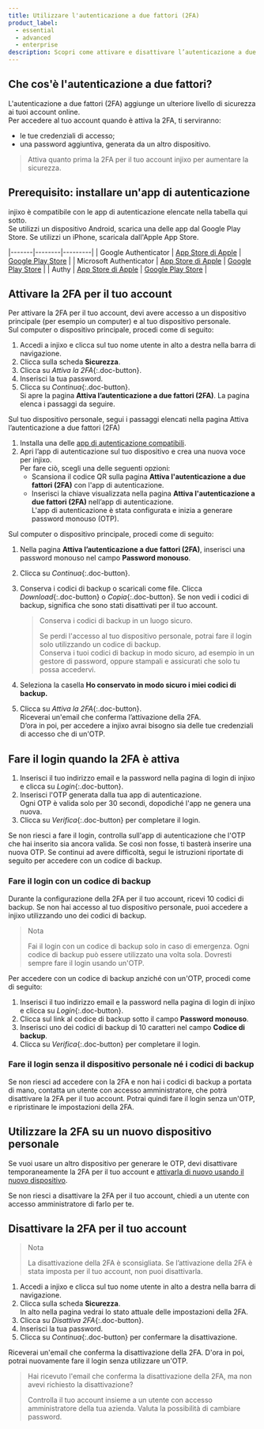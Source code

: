 ```yaml
---
title: Utilizzare l'autenticazione a due fattori (2FA)
product_label:
  - essential
  - advanced
  - enterprise
description: Scopri come attivare e disattivare l’autenticazione a due fattori per il tuo account.
---
```


## Che cos'è l'autenticazione a due fattori?

L'autenticazione a due fattori (2FA) aggiunge un ulteriore livello di sicurezza ai tuoi account online.  
Per accedere al tuo account quando è attiva la 2FA, ti serviranno:
- le tue credenziali di accesso;
- una password aggiuntiva, generata da un altro dispositivo.

> Attiva quanto prima la 2FA per il tuo account injixo per aumentare la sicurezza.

## Prerequisito: installare un'app di autenticazione

injixo è compatibile con le app di autenticazione elencate nella tabella qui sotto.  
Se utilizzi un dispositivo Android, scarica una delle app dal Google Play Store. Se utilizzi un iPhone, scaricala dall'Apple App Store.

|-------|--------|---------|
| Google Authenticator | [App Store di Apple](https://apps.apple.com/it/app/google-authenticator/id388497605) | [Google Play Store](https://play.google.com/store/apps/details?id=com.google.android.apps.authenticator2&hl=it) |
| Microsoft Authenticator | [App Store di Apple](https://apps.apple.com/it/app/microsoft-authenticator/id983156458) | [Google Play Store](https://play.google.com/store/apps/details?id=com.azure.authenticator&hl=it) |
| Authy | [App Store di Apple](https://apps.apple.com/it/app/authy/id494168017) | [Google Play Store](https://play.google.com/store/apps/details?id=com.authy.authy&hl=it) |

## Attivare la 2FA per il tuo account

Per attivare la 2FA per il tuo account, devi avere accesso a un dispositivo principale (per esempio un computer) e al tuo dispositivo personale.  
Sul computer o dispositivo principale, procedi come di seguito:

1. Accedi a injixo e clicca sul tuo nome utente in alto a destra nella barra di navigazione.
2. Clicca sulla scheda **Sicurezza**.
3. Clicca su _Attiva la 2FA_{:.doc-button}.
4. Inserisci la tua password.
5. Clicca su _Continua_{:.doc-button}.  
   Si apre la pagina **Attiva l’autenticazione a due fattori (2FA)**. La pagina elenca i passaggi da seguire.

Sul tuo dispositivo personale, segui i passaggi elencati nella pagina Attiva l’autenticazione a due fattori (2FA)

1. Installa una delle [app di autenticazione compatibili](#prerequisito-installare-unapp-di-autenticazione).
2. Apri l’app di autenticazione sul tuo dispositivo e crea una nuova voce per injixo.  
   Per fare ciò, scegli una delle seguenti opzioni:
   - Scansiona il codice QR sulla pagina **Attiva l'autenticazione a due fattori (2FA)** con l'app di autenticazione.
   - Inserisci la chiave visualizzata nella pagina **Attiva l'autenticazione a due fattori (2FA)** nell’app di autenticazione.  
L'app di autenticazione è stata configurata e inizia a generare password monouso (OTP).

Sul computer o dispositivo principale, procedi come di seguito:

1. Nella pagina **Attiva l’autenticazione a due fattori (2FA)**, inserisci una password monouso nel campo **Password monouso**.
2. Clicca su _Continua_{:.doc-button}.
3. Conserva i codici di backup o scaricali come file. Clicca _Download_{:.doc-button} o _Copia_{:.doc-button}. Se non vedi i codici di backup, significa che sono stati disattivati per il tuo account. <!-- feature flag -->

   > Conserva i codici di backup in un luogo sicuro.
   >
   > Se perdi l'accesso al tuo dispositivo personale, potrai fare il login solo utilizzando un codice di backup.<br>Conserva i tuoi codici di backup in modo sicuro, ad esempio in un gestore di password, oppure stampali e assicurati che solo tu possa accedervi.

4. Seleziona la casella **Ho conservato in modo sicuro i miei codici di backup.**
5. Clicca su _Attiva la 2FA_{:.doc-button}.  
   Riceverai un'email che conferma l’attivazione della 2FA.  
D’ora in poi, per accedere a injixo avrai bisogno sia delle tue credenziali di accesso che di un'OTP.

## Fare il login quando la 2FA è attiva

1. Inserisci il tuo indirizzo email e la password nella pagina di login di injixo e clicca su _Login_{:.doc-button}.  
2. Inserisci l'OTP generata dalla tua app di autenticazione.  
   Ogni OTP è valida solo per 30 secondi, dopodiché l'app ne genera una nuova.
3. Clicca su _Verifica_{:.doc-button} per completare il login.

Se non riesci a fare il login, controlla sull'app di autenticazione che l'OTP che hai inserito sia ancora valida. Se così non fosse, ti basterà inserire una nuova OTP.
Se continui ad avere difficoltà, segui le istruzioni riportate di seguito per accedere con un codice di backup.

### Fare il login con un codice di backup

Durante la configurazione della 2FA per il tuo account, ricevi 10 codici di backup. Se non hai accesso al tuo dispositivo personale, puoi accedere a injixo utilizzando uno dei codici di backup.

> Nota
>
> Fai il login con un codice di backup solo in caso di emergenza. Ogni codice di backup può essere utilizzato una volta sola. Dovresti sempre fare il login usando un'OTP.

Per accedere con un codice di backup anziché con un'OTP, procedi come di seguito:

1. Inserisci il tuo indirizzo email e la password nella pagina di login di injixo e clicca su _Login_{:.doc-button}.
2. Clicca sul link al codice di backup sotto il campo **Password monouso**.
3. Inserisci uno dei codici di backup di 10 caratteri nel campo **Codice di backup**.
4. Clicca su _Verifica_{:.doc-button} per completare il login.

<!-- a tag required. configured name used in injixo UI link -->

### Fare il login senza il dispositivo personale né i codici di backup

Se non riesci ad accedere con la 2FA e non hai i codici di backup a portata di mano, contatta un utente con accesso amministratore, che potrà disattivare la 2FA per il tuo account. Potrai quindi fare il login senza un'OTP, e ripristinare le impostazioni della 2FA.

## Utilizzare la 2FA su un nuovo dispositivo personale

Se vuoi usare un altro dispositivo per generare le OTP, devi disattivare temporaneamente la 2FA per il tuo account e [attivarla di nuovo usando il nuovo dispositivo](#attivare-la-2fa-per-il-tuo-account).

Se non riesci a disattivare la 2FA per il tuo account, chiedi a un utente con accesso amministratore di farlo per te.

## Disattivare la 2FA per il tuo account

> Nota
>
> La disattivazione della 2FA è sconsigliata. Se l’attivazione della 2FA è stata imposta per il tuo account, non puoi disattivarla.

1. Accedi a injixo e clicca sul tuo nome utente in alto a destra nella barra di navigazione.
2. Clicca sulla scheda **Sicurezza**.  
   In alto nella pagina vedrai lo stato attuale delle impostazioni della 2FA.
3. Clicca su _Disattiva 2FA_{:.doc-button}.
4. Inserisci la tua password.
5. Clicca su _Continua_{:.doc-button} per confermare la disattivazione.

Riceverai un'email che conferma la disattivazione della 2FA. D'ora in poi, potrai nuovamente fare il login senza utilizzare un'OTP.

> Hai ricevuto l'email che conferma la disattivazione della 2FA, ma non avevi richiesto la disattivazione?
>
> Controlla il tuo account insieme a un utente con accesso amministratore della tua azienda. Valuta la possibilità di cambiare password.
